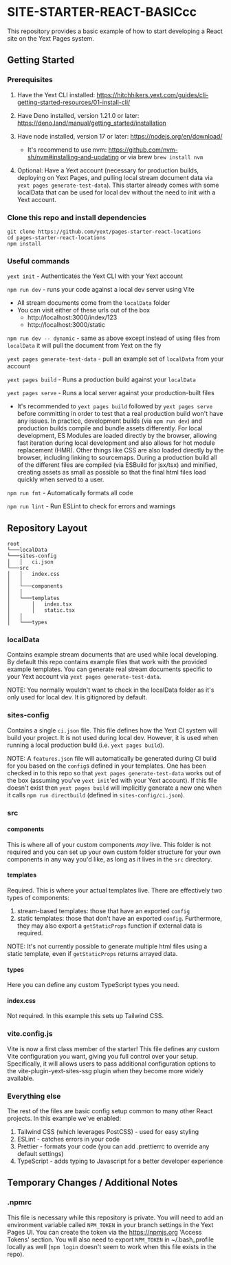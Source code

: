 # SITE-STARTER-REACT-BASICcc

This repository provides a basic example of how to start developing a React site on the Yext Pages system.

## Getting Started

### Prerequisites

1. Have the Yext CLI installed: https://hitchhikers.yext.com/guides/cli-getting-started-resources/01-install-cli/
1. Have Deno installed, version 1.21.0 or later: https://deno.land/manual/getting_started/installation
1. Have node installed, version 17 or later: https://nodejs.org/en/download/

   - It's recommend to use nvm: https://github.com/nvm-sh/nvm#installing-and-updating or via brew `brew install nvm`

1. Optional: Have a Yext account (necessary for production builds, deploying on Yext Pages, and pulling local stream document data via `yext pages generate-test-data`). This starter already comes with some localData that can be used for local dev without the need to init with a Yext account.


### Clone this repo and install dependencies

```shell
git clone https://github.com/yext/pages-starter-react-locations
cd pages-starter-react-locations
npm install
```

### Useful commands

`yext init` - Authenticates the Yext CLI with your Yext account

`npm run dev` - runs your code against a local dev server using Vite

- All stream documents come from the `localData` folder
- You can visit either of these urls out of the box
  - http://localhost:3000/index/123
  - http://localhost:3000/static

`npm run dev -- dynamic` - same as above except instead of using files from `localData` it will pull the document from Yext on the fly

`yext pages generate-test-data` - pull an example set of `localData` from your account

`yext pages build` - Runs a production build against your `localData`

`yext pages serve` - Runs a local server against your production-built files

- It's recommended to `yext pages build` followed by `yext pages serve` before committing in order to test that a real production build won't have any issues. In practice, development builds (via `npm run dev`) and production builds compile and bundle assets differently. For local development, ES Modules are loaded directly by the browser, allowing fast iteration during local development and also allows for hot module replacement (HMR). Other things like CSS are also loaded directly by the browser, including linking to sourcemaps. During a production build all of the different files are compiled (via ESBuild for jsx/tsx) and minified, creating assets as small as possible so that the final html files load quickly when served to a user.

`npm run fmt` - Automatically formats all code

`npm run lint` - Run ESLint to check for errors and warnings

## Repository Layout

```
root
└───localData
└───sites-config
│   │   ci.json
└───src
│   │   index.css
│   │
│   └───components
│   │
│   └───templates
│       │   index.tsx
│       │   static.tsx
│   │
│   └───types
```

### localData

Contains example stream documents that are used while local developing. By default this repo contains example files that work with the provided example templates. You can generate real stream documents specific to your Yext account via `yext pages generate-test-data`.

NOTE: You normally wouldn't want to check in the localData folder as it's only used for local dev. It is gitignored by default.

### sites-config

Contains a single `ci.json` file. This file defines how the Yext CI system will build your project. It is not used during local dev. However, it is used when running a local production build (i.e. `yext pages build`).

NOTE: A `features.json` file will automatically be generated during CI build for you based on the `config`s defined in your templates. One has been checked in to this repo so that `yext pages generate-test-data` works out of the box (assuming you've `yext init`'ed with your Yext account). If this file doesn't exist then `yext pages build` will implicitly generate a new one when it calls `npm run directbuild` (defined in `sites-config/ci.json`).

### src

#### components

This is where all of your custom components _may_ live. This folder is not required and you can set up your own custom folder structure for your own components in any way you'd like, as long as it lives in the `src` directory.

#### templates

Required. This is where your actual templates live. There are effectively two types of components:

1. stream-based templates: those that have an exported `config`
1. static templates: those that don't have an exported `config`. Furthermore, they may also export a `getStaticProps` function if external data is required.

NOTE: It's not currently possible to generate multiple html files using a static template, even if `getStaticProps` returns arrayed data.

#### types

Here you can define any custom TypeScript types you need.

#### index.css

Not required. In this example this sets up Tailwind CSS.

### vite.config.js

Vite is now a first class member of the starter! This file defines any custom Vite configuration you want, giving you full control over your setup. Specifically, it will allows users to pass additional configuration options to the vite-plugin-yext-sites-ssg plugin when they become more widely available.

### Everything else

The rest of the files are basic config setup common to many other React projects. In this example we've enabled:

1. Tailwind CSS (which leverages PostCSS) - used for easy styling
1. ESLint - catches errors in your code
1. Prettier - formats your code (you can add .prettierrc to override any default settings)
1. TypeScript - adds typing to Javascript for a better developer experience

## Temporary Changes / Additional Notes

### .npmrc

This file is necessary while this repository is private. You will need to add an environment variable called `NPM_TOKEN` in your branch settings in the Yext Pages UI. You can create the token via the https://npmjs.org 'Access Tokens' section. You will also need to export `NPM_TOKEN` in ~/.bash_profile locally as well (`npm login` doesn't seem to work when this file exists in the repo).
